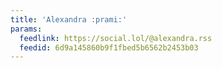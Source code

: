 ```yaml
---
title: 'Alexandra :prami:'
params:
  feedlink: https://social.lol/@alexandra.rss
  feedid: 6d9a145860b9f1fbed5b6562b2453b03
---
```

